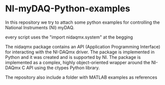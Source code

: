 # NI-myDAQ-Python-examples

In this repository we try to attach some python examples for controlling the National Instruments (NI) myDAQ.

every script uses the "import nidaqmx.system" at the begging 

The nidaqmx package contains an API (Application Programming Interface) for interacting with the NI-DAQmx driver. 
The package is implemented in Python and it was created and is supported by NI. 
The package is implemented as a complex, highly object-oriented wrapper around the NI-DAQmx C API using the ctypes Python library.

The repository also include a folder with MATLAB examples as references
